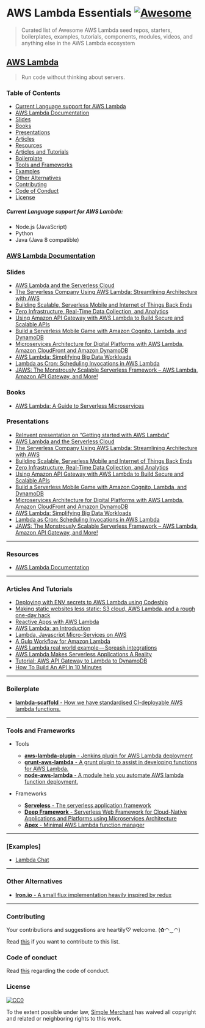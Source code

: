# AWS Lambda Essentials [![Awesome](https://cdn.rawgit.com/sindresorhus/awesome/d7305f38d29fed78fa85652e3a63e154dd8e8829/media/badge.svg)](https://github.com/simplemerchant/awesome-aws-lambda)

> Curated list of Awesome AWS Lambda seed repos, starters, boilerplates, examples, tutorials, components, modules, videos, and anything else in the AWS Lambda ecosystem

## [AWS Lambda](https://aws.amazon.com/lambda/)

> Run code without thinking about servers.

### Table of Contents
- [Current Language support for AWS Lambda](#curent-language-support-for-aws-lambda)
- [AWS Lambda Documentation](#aws-lambda-documentation)
- [Slides](#slides)
- [Books](#books)
- [Presentations](#presentations)
- [Articles](#articles)
- [Resources](#resources)
- [Articles and Tutorials](#articles-and-tutorials)
- [Boilerplate](#boilerplate)
- [Tools and Frameworks](#tools-and-frameworks)
- [Examples](#examples)
- [Other Alternatives](#other-alternatives)
- [Contributing](#contributing)
- [Code of Conduct](#code-of-conduct)
- [License](#license)

##### Current Language support for AWS Lambda:
* Node.js (JavaScript)
* Python
* Java (Java 8 compatible)

### [AWS Lambda Documentation](https://aws.amazon.com/documentation/lambda/)

### Slides
* [AWS Lambda and the Serverless Cloud](http://www.slideshare.net/AmazonWebServices/cmp301-aws-lambda-and-the-serverless-cloud)
* [The Serverless Company Using AWS Lambda: Streamlining Architecture with AWS](http://www.slideshare.net/AmazonWebServices/arc308-the-serverless-company-using-aws-lambda)
* [Building Scalable, Serverless Mobile and Internet of Things Back Ends](http://www.slideshare.net/AmazonWebServices/mbl302-scalable-serverless-mobile-iot-backendsporate-it-into-a-consumerfacing-device)
* [Zero Infrastructure, Real-Time Data Collection, and Analytics](http://www.slideshare.net/AmazonWebServices/bdt307-zero-infrastructure-realtime-data-collection-and-analytics-53718073)
* [Using Amazon API Gateway with AWS Lambda to Build Secure and Scalable APIs](http://www.slideshare.net/AmazonWebServices/dev203-amazon-api-gateway-aws-lambda-to-build-secure-apis)
* [Build a Serverless Mobile Game with Amazon Cognito, Lambda, and DynamoDB](http://www.slideshare.net/AmazonWebServices/gam401-build-a-serverless-mobile-game-w-cognito-lambda-dynamodb)
* [Microservices Architecture for Digital Platforms with AWS Lambda, Amazon CloudFront and Amazon DynamoDB](http://www.slideshare.net/mitocgroup/arc201-microservices-architecture-aws-reinvent-2015)
* [AWS Lambda: Simplifying Big Data Workloads](http://www.slideshare.net/AmazonWebServices/cmp403-aws-lambda-simplifying-big-data-workloads)
* [Lambda as Cron: Scheduling Invocations in AWS Lambda](http://www.slideshare.net/AmazonWebServices/cmp407-lambda-as-cron-scheduling-invocations-in-aws-lambda)
* [JAWS: The Monstrously Scalable Serverless Framework – AWS Lambda, Amazon API Gateway, and More!](http://www.slideshare.net/AmazonWebServices/dvo209-jaws-a-scalable-serverless-framework)

### Books
* [AWS Lambda: A Guide to Serverless Microservices](http://www.amazon.com/AWS-Lambda-Guide-Serverless-Microservices-ebook/dp/B016JOMAEE)

### Presentations
* [ReInvent presentation on “Getting started with AWS Lambda”](https://www.youtube.com/watch?v=UFj27laTWQA)
* [AWS Lambda and the Serverless Cloud](https://www.youtube.com/watch?v=pBLdMCksM3A)
* [The Serverless Company Using AWS Lambda: Streamlining Architecture with AWS](https://www.youtube.com/watch?v=U8ODkSCJpJU)
* [Building Scalable, Serverless Mobile and Internet of Things Back Ends](https://www.youtube.com/watch?v=GnaO-LwdSuU)
* [Zero Infrastructure, Real-Time Data Collection, and Analytics](https://www.youtube.com/watch?v=ygHGPnAd0Uo)
* [Using Amazon API Gateway with AWS Lambda to Build Secure and Scalable APIs](https://www.youtube.com/watch?v=ZBxWZ9bgd44)
* [Build a Serverless Mobile Game with Amazon Cognito, Lambda, and DynamoDB](https://www.youtube.com/watch?v=JT2xOYOdUvM)
* [Microservices Architecture for Digital Platforms with AWS Lambda, Amazon CloudFront and Amazon DynamoDB](https://aws.amazon.com/blogs/compute/aws-lambda-sessions-at-reinvent-2015-wrap-up/#)
* [AWS Lambda: Simplifying Big Data Workloads](https://www.youtube.com/watch?v=WWDHxy4zuqg)
* [Lambda as Cron: Scheduling Invocations in AWS Lambda](https://www.youtube.com/watch?v=FhJxTIq81AU)
* [JAWS: The Monstrously Scalable Serverless Framework – AWS Lambda, Amazon API Gateway, and More!](https://www.youtube.com/watch?v=D_U6luQ6I90)

---

### Resources
* [AWS Lambda Documentation](https://aws.amazon.com/documentation/lambda/)

---

### Articles And Tutorials
* [Deploying with ENV secrets to AWS Lambda using Codeship](http://underthehood.simple-merchant.com/2015/deploying-to-lambda-with-codeship/)
* [Making static websites less static: S3 cloud, AWS Lambda, and a rough one-day hack](https://www.airpair.com/javascript/posts/static-websites-aws-s3-lambda-kinesis-contentful)
* [Reactive Apps with AWS Lambda](https://www.airpair.com/lambda/posts/aws-lambda-stream-processing)
* [AWS Lambda: an Introduction](https://blog.codeship.com/aws-lambda-introduction/)
* [Lambda, Javascript Micro-Services on AWS](http://anders.janmyr.com/2014/12/lambda-javascript-micro-services-on-aws.html)
* [A Gulp Workflow for Amazon Lambda](https://medium.com/@AdamRNeary/a-gulp-workflow-for-amazon-lambda-61c2afd723b6#.qcu9gthgp)
* [AWS Lambda real world example — Spreash integrations](https://medium.com/@spreash/aws-lambda-real-world-example-spreash-integrations-the-story-about-an-ideal-fit-79eeadd2a826#.qk4en74by)
* [AWS Lambda Makes Serverless Applications A Reality](http://techcrunch.com/2015/11/24/aws-lamda-makes-serverless-applications-a-reality/#.w4drli9:xqKY)
* [Tutorial: AWS API Gateway to Lambda to DynamoDB](https://snowulf.com/2015/08/05/tutorial-aws-api-gateway-to-lambda-to-dynamodb/)
* [How To Build An API In 10 Minutes](http://readwrite.com/2015/11/16/how-to-build-an-api-amazon-lambda)

---

### Boilerplate
* [**lambda-scaffold** - How we have standardised CI-deployable AWS lambda functions.](https://github.com/simplemerchant/lambda-scaffold)

---

### Tools and Frameworks
* Tools
    * [**aws-lambda-plugin** - Jenkins plugin for AWS Lambda deployment](https://github.com/jenkinsci/aws-lambda-plugin)
    * [**grunt-aws-lambda** - A grunt plugin to assist in developing functions for AWS Lambda.](https://github.com/Tim-B/grunt-aws-lambda)
    * [**node-aws-lambda** - A module help you automate AWS lambda function deployment.](https://github.com/ThoughtWorksStudios/node-aws-lambda)

* Frameworks
    * [**Serveless** - The serverless application framework](https://github.com/serverless/serverless)
    * [**Deep Framework** - Serverless Web Framework for Cloud-Native Applications and Platforms using Microservices Architecture](https://github.com/MitocGroup/deep-framework)
    * [**Apex** - Minimal AWS Lambda function manager](http://apex.run/)

---

### [Examples]
* [Lambda Chat](https://github.com/cloudnative/lambda-chat)

---

### Other Alternatives
   * [**Iron.io** - A small flux implementation heavily inspired by redux](http://www.iron.io/)

---

### Contributing
Your contributions and suggestions are heartily♡ welcome. (✿◠‿◠)

Read [this](https://github.com/simplemerchant/awesome-aws-lambda/blob/master/CONTRIBUTING.md) if you want to contribute to this list.

### Code of conduct

Read [this](https://github.com/simplemerchant/awesome-aws-lambda/blob/master/CODE_OF_CONDUCT.md) regarding the code of conduct.

### License

[![CC0](http://i.creativecommons.org/p/zero/1.0/88x31.png)](http://creativecommons.org/publicdomain/zero/1.0/)

To the extent possible under law, [Simple Merchant](https://github.com/simplemerchant) has waived all copyright and related or neighboring rights to this work.
